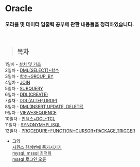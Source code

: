 Oracle
==============

### 오라클 및 데이터 입출력 공부에 관한 내용들을 정리하였습니다.

<br/>

> ## 목차 <br>
 1일차 - [설치 및 기초](https://github.com/Kalph/OracleStudy/tree/master/1Day) <br/>
 2일차 - [DML(SELECT)+함수](https://github.com/Kalph/OracleStudy/tree/master/2Day) <br/>
 3일차 - [함수+GROUP_BY](https://github.com/Kalph/OracleStudy/tree/master/3Day) <br/>
 4일차 - [JOIN](https://github.com/Kalph/OracleStudy/tree/master/4Day)<br/>
 5일차 - [SUBQUERY](https://github.com/Kalph/OracleStudy/tree/master/5Day)</br>
 6일차 - [DDL(CREATE)](https://github.com/Kalph/OracleStudy/tree/master/6Day)</br>
 7일차 - [DDL(ALTER,DROP)](https://github.com/Kalph/OracleStudy/tree/master/7Day)</br>
 8일차 - [DML(INSERT,UPDATE, DELETE)](https://github.com/Kalph/OracleStudy/tree/master/8Day)</br>
 9일차 - [VIEW+SEQUENCE](https://github.com/Kalph/OracleStudy/tree/master/9Day)</br>
 10일차 - [인덱스+DCL+TCL](https://github.com/Kalph/OracleStudy/tree/master/10Day)</br>
 11일차 - [SYNONYM+PL/SQL](https://github.com/Kalph/OracleStudy/tree/master/11Day)</br>
 12일차 - [PROCEDURE+FUNCTION+CURSOR+PACKAGE,TRIGGER](https://github.com/Kalph/OracleStudy/tree/master/12Day)<br/>
    
* 그외<br/>
 [시퀀스 한꺼번에 증가시키기](https://github.com/Kalph/OracleStudy/blob/master/%EA%B7%B8%EC%99%B8/01.%20Increment%20sequence.md) <br/>
 [mysql, mssql 최적화]() <br/>
 [mssql 로그인 오류](https://blog.naver.com/kjskhj04366/221825988970) <br/>
 []() <br/>
 
 


